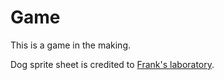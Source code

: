# Game

This is a game in the making.

Dog sprite sheet is credited to [Frank's laboratory](https://www.youtube.com/watch?v=c-1dBd1_G8A).
